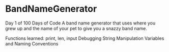 # BandNameGenerator

Day 1 of 100 Days of Code
A band name generator that uses where you grew up and the name of your pet to give you a snazzy band name.


Functions learned: print, len, input
Debugging
String Manipulation
Variables and Naming Conventions
